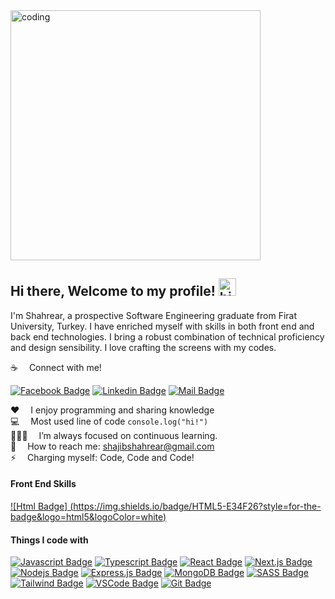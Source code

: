 
<img align="" alt="coding" width="400" src="https://user-images.githubusercontent.com/55389276/140866485-8fb1c876-9a8f-4d6a-98dc-08c4981eaf70.gif">

## Hi there, Welcome to my profile! <img src="assets/hello.gif" width="28px" alt="hi">

I'm Shahrear, a prospective Software Engineering graduate from Firat University, Turkey. I have enriched myself with skills in both front end and back end technologies. I bring a robust combination of technical proficiency and design sensibility. I love crafting the screens with my codes.

:coffee: &emsp;Connect with me!

[![Facebook Badge](https://img.shields.io/badge/Facebook-1877F2?style=for-the-badge&logo=facebook&logoColor=white)](https://facebook.com/shajibxign) [![Linkedin Badge](https://img.shields.io/badge/LinkedIn-0077B5?style=for-the-badge&logo=linkedin&logoColor=white)](https://www.linkedin.com/in/shajibxign) [![Mail Badge](https://img.shields.io/badge/Gmail-D14836?style=for-the-badge&logo=gmail&logoColor=white)](mailto:shajibshahrear@gmail.com)

:hearts: &emsp;I enjoy programming and sharing knowledge <br/>
:computer: &emsp;Most used line of code `console.log("hi!")` <br/>
👨🏻‍💻 &emsp;I’m always focused on continuous learning.<br/>
:e-mail: &emsp;How to reach me: shajibshahrear@gmail.com<br/>
⚡ &emsp;Charging myself: Code, Code and Code!

#### Front End Skills
[![Html Badge] (https://img.shields.io/badge/HTML5-E34F26?style=for-the-badge&logo=html5&logoColor=white)](#)


#### Things I code with

[![Javascript Badge](https://img.shields.io/badge/-Javascript-F0DB4F?style=for-the-badge&labelColor=black&logo=javascript&logoColor=F0DB4F)](#) [![Typescript Badge](https://img.shields.io/badge/-Typescript-007acc?style=for-the-badge&labelColor=black&logo=typescript&logoColor=007acc)](#) [![React Badge](https://img.shields.io/badge/-React-61DBFB?style=for-the-badge&labelColor=black&logo=react&logoColor=61DBFB)](#) [![Next.js Badge](https://img.shields.io/badge/next.js-000000?style=for-the-badge&logo=nextdotjs&logoColor=white)](#) [![Nodejs Badge](https://img.shields.io/badge/-Nodejs-3C873A?style=for-the-badge&labelColor=black&logo=node.js&logoColor=3C873A)](#) [![Express.js Badge](https://img.shields.io/badge/Express.js-000000?style=for-the-badge&logo=express&logoColor=white)](#) [![MongoDB Badge](https://img.shields.io/badge/MongoDB-4EA94B?style=for-the-badge&logo=mongodb&logoColor=white)](#) [![SASS Badge](https://img.shields.io/badge/Sass-CC6699?style=for-the-badge&logo=sass&logoColor=white)](#) [![Tailwind Badge](https://img.shields.io/badge/Tailwind%20CSS-092749?style=for-the-badge&logo=tailwindcss&logoColor=06B6D4&labelColor=000000)](#) [![VSCode Badge](https://img.shields.io/badge/Visual_Studio-5C2D91?style=for-the-badge&logo=visual%20studio&logoColor=white)](#) [![Git Badge](https://img.shields.io/badge/Git-F05032?style=for-the-badge&logo=git&logoColor=white)](#)

